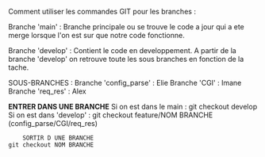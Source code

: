 Comment utiliser les commandes GIT pour les branches :

Branche 'main' : Branche principale ou se trouve le code a jour
qui a ete merge lorsque l'on est sur que notre code fonctionne.

Branche 'develop' : Contient le code en developpement. A partir
de la branche 'develop' on retrouve toute les sous branches en
fonction de la tache.

SOUS-BRANCHES :
Branche 'config_parse' : Elie
Branche 'CGI' : Imane
Branche 'req_res' : Alex


**ENTRER DANS UNE BRANCHE**
Si on est dans le main :
	git checkout develop
Si on est dans 'develop' :
	git checkout feature/NOM BRANCHE (config_parse/CGI/req_res)

		SORTIR D UNE BRANCHE
	git checkout NOM BRANCHE
